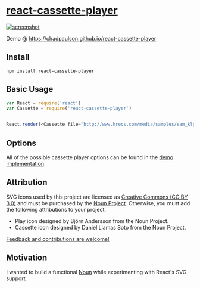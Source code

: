 # [react-cassette-player](https://chadpaulson.github.io/react-cassette-player)

[![screenshot](https://github.com/chadpaulson/react-cassette-player/raw/master/screenshot.png)](https://chadpaulson.github.io/react-cassette-player)

Demo @ https://chadpaulson.github.io/react-cassette-player

## Install

```
npm install react-cassette-player
```

## Basic Usage

```javascript
var React = require('react')
var Cassette = require('react-cassette-player')


React.render(<Cassette file="http://www.krecs.com/media/samples/sam_klp002_07_crashingthrough.mp3" />, document.body)
```

## Options

All of the possible cassette player options can be found in the [demo implementation](https://github.com/chadpaulson/react-cassette-player/blob/gh-pages/demo.jsx).

## Attribution

SVG icons used by this project are licensed as [Creative Commons (CC BY 3.0)](https://creativecommons.org/licenses/by/3.0/us/) and must be purchased by the [Noun Project](http://thenounproject.com). Otherwise, you must add the following attributions to your project.

  * Play icon designed by Björn Andersson from the Noun Project.
  * Cassette icon designed by Daniel Llamas Soto from the Noun Project.


[Feedback and contributions are welcome!](https://github.com/chadpaulson/react-cassette-player/issues/new)


## Motivation

I wanted to build a functional [Noun](http://thenounproject.com) while experimenting with React's SVG support.
